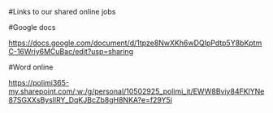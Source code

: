 #Links to our shared online jobs

#Google docs

https://docs.google.com/document/d/1tpze8NwXKh6wDQIpPdtp5Y8bKptmC-16Wriy6MCuBac/edit?usp=sharing

#Word online

https://polimi365-my.sharepoint.com/:w:/g/personal/10502925_polimi_it/EWW8Bviy84FKlYNe87SGXXsBysllRY_DqKJBcZb8gH8NKA?e=f29Y5i
